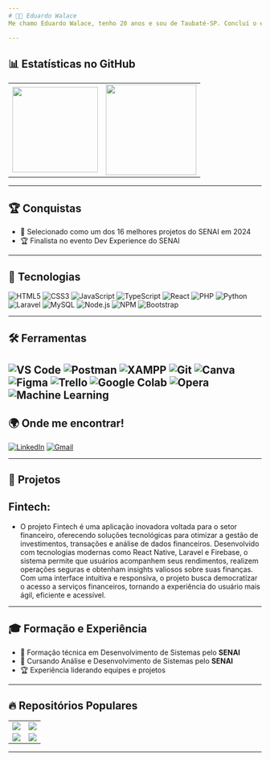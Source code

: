 ```yaml
---
# 👨‍💻 Eduardo Walace
Me chamo Eduardo Walace, tenho 20 anos e sou de Taubaté-SP. Concluí o ensino médio no SESI, juntamente com o curso técnico em Desenvolvimento de Sistemas no SENAI. Atualmente, estou cursando Análise e Desenvolvimento de Sistemas no SENAI. Sou um desenvolvedor Full Stack apaixonado por tecnologia, com experiência na criação de sistemas web e mobile, desenvolvendo soluções inovadoras e eficientes.

---
```


## 📊 Estatísticas no GitHub

<table>
  <tr>
    <td>
      <img height="170em" src="https://github-readme-stats.vercel.app/api?username=duwalace&show_icons=true&theme=dark&hide_border=true&count_private=true" />
    </td>
    <td>
      <img height="180em" src="https://github-readme-stats.vercel.app/api/top-langs/?username=duwalace&layout=compact&theme=dark&hide_border=true" />
    </td>
  </tr>
</table>

---

## 🏆 Conquistas

- 🏅 Selecionado como um dos 16 melhores projetos do SENAI em 2024
- 🏆 Finalista no evento Dev Experience do SENAI
---

## 🚀 Tecnologias

![HTML5](https://img.shields.io/badge/HTML5-E34F26?style=for-the-badge&logo=html5&logoColor=white)
![CSS3](https://img.shields.io/badge/CSS3-1572B6?style=for-the-badge&logo=css3&logoColor=white)
![JavaScript](https://img.shields.io/badge/JavaScript-F7DF1E?style=for-the-badge&logo=javascript&logoColor=black)
![TypeScript](https://img.shields.io/badge/TypeScript-007ACC?style=for-the-badge&logo=typescript&logoColor=white)
![React](https://img.shields.io/badge/React-20232A?style=for-the-badge&logo=react&logoColor=61DAFB)
![PHP](https://img.shields.io/badge/PHP-777BB4?style=for-the-badge&logo=php&logoColor=white)
![Python](https://img.shields.io/badge/Python-3776AB?style=for-the-badge&logo=python&logoColor=white)
![Laravel](https://img.shields.io/badge/Laravel-FF2D20?style=for-the-badge&logo=laravel&logoColor=white)
![MySQL](https://img.shields.io/badge/MySQL-4479A1?style=for-the-badge&logo=mysql&logoColor=white)
![Node.js](https://img.shields.io/badge/Node.js-339933?style=for-the-badge&logo=nodedotjs&logoColor=white)
![NPM](https://img.shields.io/badge/NPM-CB3837?style=for-the-badge&logo=npm&logoColor=white)
![Bootstrap](https://img.shields.io/badge/Bootstrap-563D7C?style=for-the-badge&logo=bootstrap&logoColor=white)

---

## 🛠 Ferramentas

![VS Code](https://img.shields.io/badge/VS%20Code-0078D4?style=for-the-badge&logo=visual-studio-code&logoColor=white)
![Postman](https://img.shields.io/badge/Postman-FF6C37?style=for-the-badge&logo=postman&logoColor=white)
![XAMPP](https://img.shields.io/badge/XAMPP-FB7A24?style=for-the-badge&logo=xampp&logoColor=white)
![Git](https://img.shields.io/badge/Git-F05032?style=for-the-badge&logo=git&logoColor=white)
![Canva](https://img.shields.io/badge/Canva-00C4CC?style=for-the-badge&logo=canva&logoColor=white)
![Figma](https://img.shields.io/badge/Figma-F24E1E?style=for-the-badge&logo=figma&logoColor=white)
![Trello](https://img.shields.io/badge/Trello-0079BF?style=for-the-badge&logo=trello&logoColor=white)
![Google Colab](https://img.shields.io/badge/Google%20Colab-F9AB00?style=for-the-badge&logo=google-colab&logoColor=white)
![Opera](https://img.shields.io/badge/Opera-FF1B2D?style=for-the-badge&logo=opera&logoColor=white)
![Machine Learning](https://img.shields.io/badge/Machine%20Learning-FF6F00?style=for-the-badge)
---

## 🌍 Onde me encontrar!

[![LinkedIn](https://img.shields.io/badge/LinkedIn-0077B5?style=for-the-badge&logo=linkedin&logoColor=white)](https://www.linkedin.com/in/eduardo-walace/)
[![Gmail](https://img.shields.io/badge/Gmail-D14836?style=for-the-badge&logo=gmail&logoColor=white)](eduardowalace2@gmail.com)

---

##  📂 Projetos

## Fintech:
-  O projeto Fintech é uma aplicação inovadora voltada para o setor financeiro, oferecendo soluções tecnológicas para otimizar a gestão de investimentos, transações e análise de dados financeiros. Desenvolvido com tecnologias modernas como React Native, Laravel e Firebase, o sistema permite que usuários acompanhem seus rendimentos, realizem operações seguras e obtenham insights valiosos sobre suas finanças. Com uma interface intuitiva e responsiva, o projeto busca democratizar o acesso a serviços financeiros, tornando a experiência do usuário mais ágil, eficiente e acessível.

---

## 🎓 Formação e Experiência

- 📘 Formação técnica em Desenvolvimento de Sistemas pelo **SENAI**
- 📗 Cursando Análise e Desenvolvimento de Sistemas pelo **SENAI**
- 🏆 Experiência liderando equipes e projetos

---

## 🔥 Repositórios Populares

<table>
  <tr>
    <td>
      <a href="https://github.com/duwalace/bytecode">
        <img align="center" src="https://github-readme-stats.vercel.app/api/pin/?username=duwalace&repo=bytecode&theme=dark&hide_border=true" />
      </a>
    </td>
    <td>
      <a href="https://github.com/duwalace/caueeex">
        <img align="center" src="https://github-readme-stats.vercel.app/api/pin/?username=duwalace&repo=caueeex&theme=dark&hide_border=true" />
      </a>
    </td>
  </tr>
  <tr>
    <td>
      <a href="https://github.com/duwalace/Sistema-Vann">
        <img align="center" src="https://github-readme-stats.vercel.app/api/pin/?username=duwalace&repo=Sistema-Vann&theme=dark&hide_border=true" />
      </a>
    </td>
    <td>
      <a href="https://github.com/duwalace/React-Vann">
        <img align="center" src="https://github-readme-stats.vercel.app/api/pin/?username=duwalace&repo=React-Vann&theme=dark&hide_border=true" />
      </a>
    </td>
  </tr>
</table>

---


